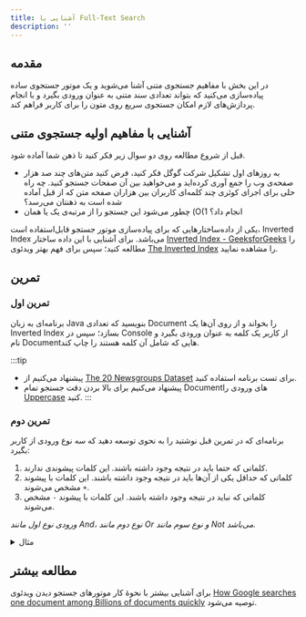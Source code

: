 ```yaml
---
title: آشنایی با Full-Text Search
description: ''
---
```


## مقدمه

در این بخش با مفاهیم جستجوی متنی آشنا می‌شوید و یک موتور جستجوی ساده پیاده‌سازی می‌کنید که بتواند تعدادی سند متنی به عنوان ورودی بگیرد و با انجام پردازش‌های لازم امکان جستجوی سریع روی متون را برای کاربر فراهم کند.

## آشنایی با مفاهیم اولیه جستجوی متنی

قبل از شروع مطالعه روی دو سوال زیر فکر کنید تا ذهن شما آماده شود.

- به روز‌های اول تشکیل شرکت گوگل فکر کنید، فرض کنید متن‌های چند صد هزار صفحه‌ی وب را جمع آوری کرده‌اید و می‌خواهید بین آن صفحات جستجو کنید. چه راه حلی برای اجرای کوئری چند کلمه‌ای کاربران بین هزاران صفحه متن که از قبل آماده شده است به ذهنتان می‌رسد؟
- چطور می‌شود این جستجو را از مرتبه‌ی یک یا همان (O(1
انجام داد؟

یکی از داده‌ساختارهایی که برای پیاده‌سازی موتور جستجو قابل‌استفاده است، Inverted Index
می‌باشد. برای آشنایی با این داده ساختار [Inverted Index - GeeksforGeeks](https://www.geeksforgeeks.org/inverted-index/)
را مطالعه کنید؛ سپس برای فهم بهتر
ویدئوی [The Inverted Index](https://www.youtube.com/watch?v=bnP6TsqyF30)
را مشاهده نمایید.

## تمرین

### تمرین اول

برنامه‌ای به زبان Java
بنویسید که تعدادی Document
را بخواند و از روی آن‌ها یک  Inverted Index
بسازد؛
سپس در Console
از کاربر یک کلمه به عنوان ورودی بگیرد و نام Documentهایی
که شامل آن کلمه هستند را چاپ کند.

:::tip ‌

- پیشنهاد می‌کنیم از  [The 20 Newsgroups Dataset](\static\datasets\the-20-newsgroups.zip)
برای تست برنامه استفاده کنید.
- پیشنهاد می‌کنیم برای بالا بردن دقت جستجو تمام Documentهای ورودی را [Uppercase](https://docs.microsoft.com/en-us/dotnet/fundamentals/code-analysis/quality-rules/ca1308#rule-description)
کنید.
:::

### تمرین دوم

برنامه‌ای که در تمرین قبل نوشتید را به نحوی توسعه دهید که سه نوع ورودی از کاربر بگیرد:

   1. کلماتی که حتما باید در نتیجه وجود داشته باشند. این کلمات پیشوندی ندارند.
   1. کلماتی که حداقل یکی از آن‌ها باید در نتیجه وجود داشته باشند. این کلمات با پیشوند `+` مشخص می‌شوند.
   1. کلماتی که نباید در نتیجه وجود داشته باشند. این کلمات با پیشوند `-` مشخص می‌شوند.

*ورودی نوع اول مانند And، نوع دوم مانند Or و نوع سوم مانند Not می‌باشد.*
  
<details>
  <summary>مثال</summary>
  <div>

```
get help +illness +disease -cough
```

با استفاده از Query
بالا می‌توانیم Documentهایی
را پیدا کنیم که حتماً شامل عبارات `get`
و `help`
و همچنین حداقل یکی از عبارات `illness`
و `disease`
باشند و شامل عبارت `cough`
نباشند.
  </div>
</details>

## مطالعه بیشتر

 برای آشنایی بیشتر با نحوۀ کار موتور‌های جستجو دیدن ویدئوی [How Google searches one document among Billions of documents quickly](https://www.youtube.com/watch?v=CeGtqouT8eA)
 توصیه می‌شود.
